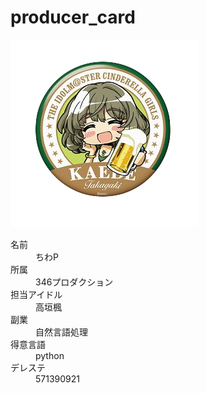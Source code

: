 # producer_card

![kaede](image/kaede.png)

<dl>
  <dt>名前</dt>
  <dd>ちわP</dd>
  <dt>所属</dt>
  <dd>346プロダクション</dd>
  <dt>担当アイドル</dt>
  <dd>高垣楓</dd>
  <dt>副業</dt>
  <dd>自然言語処理</dd>
  <dt>得意言語</dt>
  <dd>python</dd>
  <dt>デレステ</dt>
  <dd>571390921</dd>
<dl>

